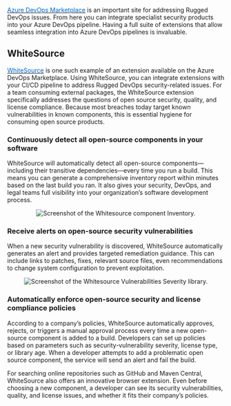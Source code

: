 
<a href="https://marketplace.visualstudio.com/" target="_blank"><span style="color: #0066cc;" color="#0066cc">Azure DevOps Marketplace</span></a> is an important site for addressing Rugged DevOps issues. From here you can integrate specialist security products into your Azure DevOps pipeline. Having a full suite of extensions that allow seamless integration into Azure DevOps pipelines is invaluable.

## WhiteSource
<a href="https://marketplace.visualstudio.com/items?itemName=whitesource.whitesource" target="_blank"><span style="color: #0066cc;" color="#0066cc">WhiteSource</span></a> is one such example of an extension available on the Azure DevOps Marketplace. Using WhiteSource, you can integrate extensions with your CI/CD pipeline to address Rugged DevOps security-related issues. For a team consuming external packages, the WhiteSource extension specifically addresses the questions of open source security, quality, and license compliance. Because most breaches today target known vulnerabilities in known components, this is essential hygiene for consuming open source products.

### Continuously detect all open-source components in your software 
WhiteSource will automatically detect all open-source components—including their transitive dependencies—every time you run a build. This means you can generate a comprehensive inventory report within minutes based on the last build you ran. It also gives your security, DevOps, and legal teams full visibility into your organization’s software development process.

<p style="text-align:center;"><img src="../Linked_Image_Files/whitesource1.png" alt="Screenshot of the Whitesource component Inventory."></p>

### Receive alerts on open-source security vulnerabilities
When a new security vulnerability is discovered, WhiteSource automatically generates an alert and provides targeted remediation guidance. This can include links to patches, fixes, relevant source files, even recommendations to change system configuration to prevent exploitation. 

<p style="text-align:center;"><img src="../Linked_Image_Files/whitesource2.png" alt="Screenshot of the Whitesource Vulnerabilities Severity library."></p>

### Automatically enforce open-source security and license compliance policies
According to a company’s policies, WhiteSource automatically approves, rejects, or triggers a manual approval process every time a new open-source component is added to a build. Developers can set up policies based on parameters such as security-vulnerability severity, license type, or library age. When a developer attempts to add a problematic open source component, the service will send an alert and fail the build.

For searching online repositories such as GitHub and Maven Central, WhiteSource also offers an innovative browser extension. Even before choosing a new component, a developer can see its security vulnerabilities, quality, and license issues, and whether it fits their company’s policies.
